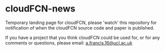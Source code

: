 # cloudFCN-news

Temporary landing page for cloudFCN, please 'watch' this repository for notification of when the cloudFCN source code and paper is published.  

If you have a project that you think cloudFCN could be used for, or for any comments or questions, please email: a.francis.16@ucl.ac.uk 
